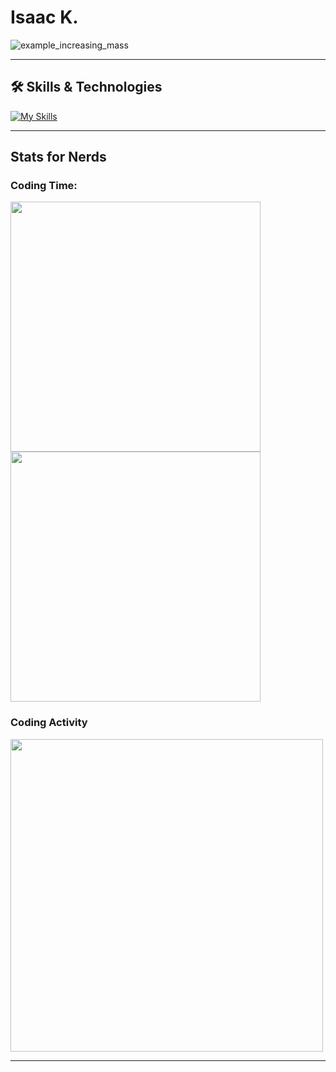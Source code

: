 


# Isaac K.

![example_increasing_mass](https://github.com/user-attachments/assets/e46cce9b-97fb-445c-b338-9a7baf30197b)

---

## 🛠️ Skills & Technologies

[![My Skills](https://skillicons.dev/icons?i=py,pytorch,tensorflow,cpp,bash,js,react,java,html,cmake,linux,git,netlify,obsidian,raspberrypi,arduino,mysql,flask,nodejs,powershell,css&perline=9)](https://skillicons.dev)

---

##  Stats for Nerds

### Coding Time:
 <a href="https://wakatime.com"><img src="https://wakatime.com/share/@izzzzzy/3c241c76-99c4-4548-af8c-3f4ec2b1b0c8.png?refresh=true" width="400px" /></a>
<a href="https://wakatime.com"><img src="https://wakatime.com/share/@izzzzzy/dd96c4d3-cf0c-4fea-9dfb-7e7a7314f7b3.png?refresh=true" width="400px" /></a>


###  Coding Activity


<p>
 <a href="https://wakatime.com"><img src="https://wakatime.com/share/@izzzzzy/876cb10a-e8c5-4b2c-a9cb-d0a75b7e5cba.png?refresh=true"  width="500px"/></a>
</p>

---

<div align="center">
</div>

</div>
